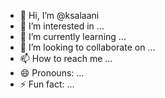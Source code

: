- 👋 Hi, I’m @ksalaani
- 👀 I’m interested in ...
- 🌱 I’m currently learning ...
- 💞️ I’m looking to collaborate on ...
- 📫 How to reach me ...
- 😄 Pronouns: ...
- ⚡ Fun fact: ...

<!---
ksalaani/ksalaani is a ✨ special ✨ repository because its `README.md` (this file) appears on your GitHub profile.
You can click the Preview link to take a look at your changes.
--->
